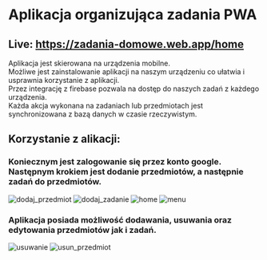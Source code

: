 # Aplikacja organizująca zadania PWA


## Live: https://zadania-domowe.web.app/home
Aplikacja jest skierowana na urządzenia mobilne.<br />
Możliwe jest zainstalowanie aplikacji na naszym urządzeniu co ułatwia i usprawnia korzystanie z aplikacji.<br/>
Przez integrację z firebase pozwala na dostęp do naszych zadań z każdego urządzenia.<br /> 
Każda akcja wykonana na zadaniach lub przedmiotach jest synchronizowana z bazą danych
w czasie rzeczywistym.

## Korzystanie z alikacji:

### Koniecznym jest zalogowanie się przez konto google.<br/>Następnym krokiem jest dodanie przedmiotów, a następnie zadań do przedmiotów.

![dodaj_przedmiot](rmassets/dodaj_przedmiot.png)
![dodaj_zadanie](rmassets/dodaj_zadanie.png)
![home](rmassets/home.png)
![menu](rmassets/menu.png)

### Aplikacja posiada możliwość dodawania, usuwania oraz edytowania przedmiotów jak i zadań.

![usuwanie](rmassets/usuwanie.png)
![usun_przedmiot](rmassets/usun_przedmiot.png)
